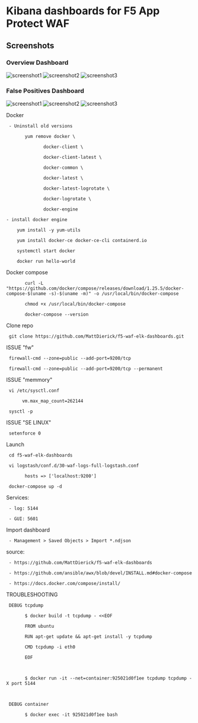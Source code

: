 # Kibana dashboards for F5 App Protect WAF
## Screenshots
### Overview Dashboard
![screenshot1](https://user-images.githubusercontent.com/23067500/72393114-c7c25080-36e6-11ea-81c4-655f4c936476.png)
![screenshot2](https://user-images.githubusercontent.com/23067500/72392972-4cf93580-36e6-11ea-8392-1b80d59b8276.png)
![screenshot3](https://user-images.githubusercontent.com/23067500/72392979-4ff42600-36e6-11ea-9cb9-22b8ba737de0.png)
### False Positives Dashboard
![screenshot1](https://user-images.githubusercontent.com/23067500/78085351-8ea58e00-736f-11ea-8cfd-7fed4e29d6dc.png)
![screenshot2](https://user-images.githubusercontent.com/23067500/78085354-92391500-736f-11ea-94ee-c22944ddda33.png)
![screenshot3](https://user-images.githubusercontent.com/23067500/78085359-95cc9c00-736f-11ea-8cab-7dcf0bc52727.png)


Docker

     - Uninstall old versions

           yum remove docker \

                  docker-client \

                  docker-client-latest \

                  docker-common \

                  docker-latest \

                  docker-latest-logrotate \

                  docker-logrotate \

                  docker-engine

    - install docker engine

        yum install -y yum-utils

        yum install docker-ce docker-ce-cli containerd.io

        systemctl start docker

        docker run hello-world

 

Docker compose

           curl -L "https://github.com/docker/compose/releases/download/1.25.5/docker-compose-$(uname -s)-$(uname -m)" -o /usr/local/bin/docker-compose

           chmod +x /usr/local/bin/docker-compose

           docker-compose --version

 

Clone repo

     git clone https://github.com/MattDierick/f5-waf-elk-dashboards.git

 

ISSUE "fw"

     firewall-cmd --zone=public --add-port=9200/tcp

     firewall-cmd --zone=public --add-port=9200/tcp --permanent

 

ISSUE "memmory"

     vi /etc/sysctl.conf

          vm.max_map_count=262144

     sysctl -p

 

ISSUE "SE LINUX"

     setenforce 0

 

Launch

     cd f5-waf-elk-dashboards

     vi logstash/conf.d/30-waf-logs-full-logstash.conf

           hosts => ['localhost:9200']

     docker-compose up -d

 

Services:

     - log: 5144

     - GUI: 5601

 

Import dashboard

     - Management > Saved Objects > Import *.ndjson

 

source:

     - https://github.com/MattDierick/f5-waf-elk-dashboards

     - https://github.com/ansible/awx/blob/devel/INSTALL.md#docker-compose

     - https://docs.docker.com/compose/install/

 

TROUBLESHOOTING

     DEBUG tcpdump

           $ docker build -t tcpdump - <<EOF

           FROM ubuntu

           RUN apt-get update && apt-get install -y tcpdump

           CMD tcpdump -i eth0

           EOF

 

           $ docker run -it --net=container:925021d0f1ee tcpdump tcpdump -X port 5144

 

     DEBUG container

           $ docker exec -it 925021d0f1ee bash
